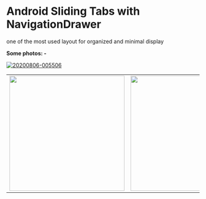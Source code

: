 # Android Sliding Tabs with NavigationDrawer

one of the most used layout for organized and minimal display

**Some photos: -** <br>

<a href="https://ibb.co/z4HfsgL"><img src="https://i.ibb.co/1mJ2ZNp/20200806-005506.gif" alt="20200806-005506" border="0"></a>
<table>
  <tr>
  
<td><img src="https://i.ibb.co/Ht71MZf/Screenshot-20200806-002342.png" width="300"></td>
<td><img src="https://i.ibb.co/qskrpVT/Screenshot-20200806-002337.png" width="300"></td>
<td><img src="https://i.ibb.co/tMpTbL9/Screenshot-20200806-002346.png" width="300"></td>
<td><img src="https://i.ibb.co/88vMsFp/Screenshot-20200806-002351.png" width="300"></td>
</tr>
</table>

